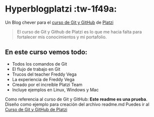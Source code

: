 # Hyperblogplatzi :tw-1f49a:
Un Blog chever para el [curso de Git y GitHub](http://platzi.com/cursos/git-github/ "curso de Git y GitHub") de [Platzi](http://platzi.com "Platzi")
>El curso de Git y Github de Platzi es lo que me hacia falta para fortalecer mis conocimientos y mi portafolio.

## En este curso vemos todo:
* Todos los comandos de Git
* El flujo de trabajo en Git
* Trucos del teacher Freddy Vega
* La experiencia de Freddy Vega
* Creado por el increíble Platzi Team
* Incluye ejemplos en Linux, Windows y Mac

Como referencia al curso de Git y GitHub: **Este readme es una prueba**. Diseño como ejemplo para creación del archivo readme.md
Puedes ir al [Curso de Git y GitHub de Platzi](https://platzi.com/cursos/git-github/ "Curso de Git y GitHub de Platzi")
